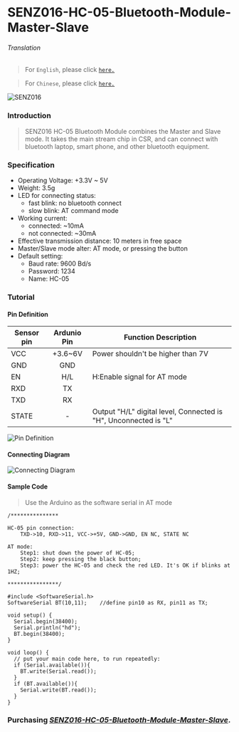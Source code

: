 # SENZ016-HC-05-Bluetooth-Module-Master-Slave

###### Translation

> For `English`, please click [`here.`](https://github.com/njustcjj/SENZ016-HC-05-Bluetooth-Module-Master-Slave/blob/master/README.md)

> For `Chinese`, please click [`here.`](https://github.com/njustcjj/SENZ016-HC-05-Bluetooth-Module-Master-Slave/blob/master/README_CN.md)

![](https://github.com/njustcjj/SENZ016-HC-05-Bluetooth-Module-Master-Slave/blob/master/pic/SENZ016.jpg "SENZ016")


### Introduction


> SENZ016 HC-05 Bluetooth Module combines the Master and Slave mode. It takes the main stream chip in CSR, and can connect with bluetooth laptop, smart phone, and other bluetooth equipment.

### Specification

- Operating Voltage: +3.3V ~ 5V
- Weight: 3.5g
- LED for connecting status:
	- fast blink: no bluetooth connect
	- slow blink: AT command mode
- Working current: 
	- connected: ~10mA
	- not connected: ~30mA
- Effective transmission distance: 10 meters in free space
- Master/Slave mode alter: AT mode, or pressing the button
- Default setting:
	- Baud rate: 9600 Bd/s
	- Password: 1234
	- Name: HC-05

### Tutorial

#### Pin Definition

|Sensor pin|Ardunio Pin|Function Description|
|-|:-:|-|
|VCC|+3.6~6V|Power shouldn't be higher than 7V|
|GND|GND||
|EN|H/L|H:Enable signal for AT mode|
|RXD|TX||
|TXD|RX||
|STATE|-|Output "H/L" digital level, Connected is "H", Unconnected is "L"|


![](https://github.com/njustcjj/SENZ016-HC-05-Bluetooth-Module-Master-Slave/blob/master/pic/SENZ016_pin.jpg "Pin Definition") 

#### Connecting Diagram

![](https://github.com/njustcjj/SENZ016-HC-05-Bluetooth-Module-Master-Slave/blob/master/pic/SENZ016_connect.png "Connecting Diagram") 


#### Sample Code

> Use the Arduino as the software serial in AT mode

	/***************
	
	HC-05 pin connection:
		TXD->10, RXD->11, VCC->+5V, GND->GND, EN NC, STATE NC

	AT mode:
		Step1: shut down the power of HC-05;
		Step2: keep pressing the black button;
		Step3: power the HC-05 and check the red LED. It's OK if blinks at 1HZ;

	****************/

	#include <SoftwareSerial.h>
	SoftwareSerial BT(10,11);    //define pin10 as RX, pin11 as TX; 

	void setup() {
	  Serial.begin(38400);
	  Serial.println("hd");
	  BT.begin(38400);
	}

	void loop() {
	  // put your main code here, to run repeatedly:
	  if (Serial.available()){
	    BT.write(Serial.read());
	  }
	  if (BT.available()){
	    Serial.write(BT.read());
	  }
	}



### Purchasing [*SENZ016-HC-05-Bluetooth-Module-Master-Slave*](https://www.ebay.com/).
